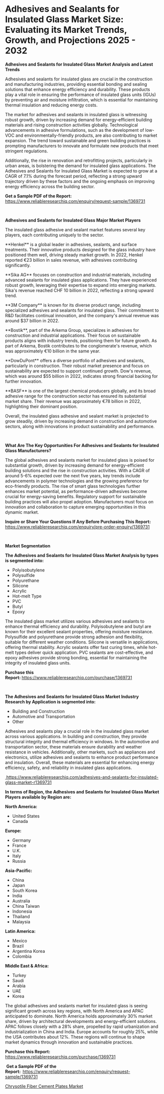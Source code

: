 <p><h1>Adhesives and Sealants for Insulated Glass Market Size: Evaluating its Market Trends, Growth, and Projections 2025 - 2032</h1></p><p><strong>Adhesives and Sealants for Insulated Glass Market Analysis and Latest Trends</strong></p>
<p><p>Adhesives and sealants for insulated glass are crucial in the construction and manufacturing industries, providing essential bonding and sealing solutions that enhance energy efficiency and durability. These products play a vital role in ensuring the performance of insulated glass units (IGUs) by preventing air and moisture infiltration, which is essential for maintaining thermal insulation and reducing energy costs.</p><p>The market for adhesives and sealants in insulated glass is witnessing robust growth, driven by increasing demand for energy-efficient building materials and rising construction activities globally. Technological advancements in adhesive formulations, such as the development of low-VOC and environmentally-friendly products, are also contributing to market expansion. The trend toward sustainable and green building practices is prompting manufacturers to innovate and formulate new products that meet stringent regulations.</p><p>Additionally, the rise in renovation and retrofitting projects, particularly in urban areas, is bolstering the demand for insulated glass applications. The Adhesives and Sealants for Insulated Glass Market is expected to grow at a CAGR of 7.1% during the forecast period, reflecting a strong upward trajectory driven by these factors and the ongoing emphasis on improving energy efficiency across the building sector.</p></p>
<p><strong>Get a Sample PDF of the Report:&nbsp;</strong> <a href="https://www.reliableresearchiq.com/enquiry/request-sample/1369731?utm_campaign=3053&utm_medium=2&utm_source=Github&utm_content=ia&utm_term=22032025&utm_id=adhesives-and-sealants-for-insulated-glass">https://www.reliableresearchiq.com/enquiry/request-sample/1369731</a></p>
<p>&nbsp;</p>
<p><strong>Adhesives and Sealants for Insulated Glass Major Market Players</strong></p>
<p><p>The insulated glass adhesive and sealant market features several key players, each contributing uniquely to the sector. </p><p>**Henkel** is a global leader in adhesives, sealants, and surface treatments. Their innovative products designed for the glass industry have positioned them well, driving steady market growth. In 2022, Henkel reported €23 billion in sales revenue, with adhesives contributing significantly.</p><p>**Sika AG** focuses on construction and industrial materials, including advanced sealants for insulated glass applications. They have experienced robust growth, leveraging their expertise to expand into emerging markets. Sika's revenue reached CHF 10 billion in 2022, reflecting a strong upward trend.</p><p>**3M Company** is known for its diverse product range, including specialized adhesives and sealants for insulated glass. Their commitment to R&D facilitates continual innovation, and the company's annual revenue was around $37 billion in 2022. </p><p>**Bostik**, part of the Arkema Group, specializes in adhesives for construction and industrial applications. Their focus on sustainable products aligns with industry trends, positioning them for future growth. As part of Arkema, Bostik contributes to the conglomerate's revenue, which was approximately €10 billion in the same year.</p><p>**DowDuPont** offers a diverse portfolio of adhesives and sealants, particularly in construction. Their robust market presence and focus on sustainability are expected to support continued growth. Dow's revenue, which was around $55 billion in 2022, indicates strong financial backing for further innovation.</p><p>**BASF** is one of the largest chemical producers globally, and its broad adhesive range for the construction sector has ensured its substantial market share. Their revenue was approximately €78 billion in 2022, highlighting their dominant position.</p><p>Overall, the insulated glass adhesive and sealant market is projected to grow steadily, driven by increasing demand in construction and automotive sectors, along with innovations in product sustainability and performance.</p></p>
<p>&nbsp;</p>
<p><strong>What Are The Key Opportunities For Adhesives and Sealants for Insulated Glass Manufacturers?</strong></p>
<p><p>The global adhesives and sealants market for insulated glass is poised for substantial growth, driven by increasing demand for energy-efficient building solutions and the rise in construction activities. With a CAGR of around 5-6% expected over the next five years, key trends include advancements in polymer technologies and the growing preference for eco-friendly products. The rise of smart glass technologies further enhances market potential, as performance-driven adhesives become crucial for energy-saving benefits. Regulatory support for sustainable building practices will also propel adoption. Manufacturers must focus on innovation and collaboration to capture emerging opportunities in this dynamic market.</p></p>
<p><strong>Inquire or Share Your Questions If Any Before Purchasing This Report:</strong> <a href="https://www.reliableresearchiq.com/enquiry/pre-order-enquiry/1369731?utm_campaign=3053&utm_medium=2&utm_source=Github&utm_content=ia&utm_term=22032025&utm_id=adhesives-and-sealants-for-insulated-glass">https://www.reliableresearchiq.com/enquiry/pre-order-enquiry/1369731</a></p>
<p>&nbsp;</p>
<p><strong>Market Segmentation</strong></p>
<p><strong>The Adhesives and Sealants for Insulated Glass Market Analysis by types is segmented into:</strong></p>
<p><ul><li>Polyisobutylene</li><li>Polysulfide</li><li>Polyurethane</li><li>Silicone</li><li>Acrylic</li><li>Hot-melt Type</li><li>PVC</li><li>Butyl</li><li>Epoxy</li></ul></p>
<p><p>The insulated glass market utilizes various adhesives and sealants to enhance thermal efficiency and durability. Polyisobutylene and butyl are known for their excellent sealant properties, offering moisture resistance. Polysulfide and polyurethane provide strong adhesion and flexibility, suitable for different weather conditions. Silicone is versatile in applications, offering thermal stability. Acrylic sealants offer fast curing times, while hot-melt types deliver quick application. PVC sealants are cost-effective, and epoxy adhesives provide strong bonding, essential for maintaining the integrity of insulated glass units.</p></p>
<p><strong>Purchase this Report:&nbsp;</strong><a href="https://www.reliableresearchiq.com/purchase/1369731?utm_campaign=3053&utm_medium=2&utm_source=Github&utm_content=ia&utm_term=22032025&utm_id=adhesives-and-sealants-for-insulated-glass">https://www.reliableresearchiq.com/purchase/1369731</a></p>
<p>&nbsp;</p>
<p><strong>The Adhesives and Sealants for Insulated Glass Market Industry Research by Application is segmented into:</strong></p>
<p><ul><li>Building and Construction</li><li>Automotive and Transportation</li><li>Other</li></ul></p>
<p><p>Adhesives and sealants play a crucial role in the insulated glass market across various applications. In building and construction, they provide structural integrity and thermal efficiency in windows. In the automotive and transportation sector, these materials ensure durability and weather resistance in vehicles. Additionally, other markets, such as appliances and electronics, utilize adhesives and sealants to enhance product performance and insulation. Overall, these materials are essential for enhancing energy efficiency, safety, and reliability in insulated glass applications.</p></p>
<p><a href="https://www.reliableresearchiq.com/adhesives-and-sealants-for-insulated-glass-market-r1369731?utm_campaign=3053&utm_medium=2&utm_source=Github&utm_content=ia&utm_term=22032025&utm_id=adhesives-and-sealants-for-insulated-glass">&nbsp;https://www.reliableresearchiq.com/adhesives-and-sealants-for-insulated-glass-market-r1369731</a></p>
<p><strong>In terms of Region, the Adhesives and Sealants for Insulated Glass Market Players available by Region are:</strong></p>
<p>
    <p> <strong> North America: </strong>
        <ul>
            <li>United States</li>
            <li>Canada</li>
        </ul>
        </p> 
    <p> <strong> Europe: </strong>
        <ul>
            <li>Germany</li>
            <li>France</li>
            <li>U.K.</li>
            <li>Italy</li>
            <li>Russia</li>
        </ul>
        </p> 
    <p> <strong> Asia-Pacific: </strong>
        <ul>
            <li>China</li>
            <li>Japan</li>
            <li>South Korea</li>
            <li>India</li>
            <li>Australia</li>
            <li>China Taiwan</li>
            <li>Indonesia</li>
            <li>Thailand</li>
            <li>Malaysia</li>
        </ul>
        </p> 
    <p> <strong> Latin America: </strong>
        <ul>
            <li>Mexico</li>
            <li>Brazil</li>
            <li>Argentina Korea</li>
            <li>Colombia</li>
        </ul>
        </p> 
    <p> <strong> Middle East & Africa: </strong>
        <ul>
            <li>Turkey</li>
            <li>Saudi</li>
            <li>Arabia</li>
            <li>UAE</li>
            <li>Korea</li>
        </ul>
    </p>
    </p>
<p><p>The global adhesives and sealants market for insulated glass is seeing significant growth across key regions, with North America and APAC anticipated to dominate. North America holds approximately 30% market share, driven by architectural developments and energy-efficient solutions. APAC follows closely with a 28% share, propelled by rapid urbanization and industrialization in China and India. Europe accounts for roughly 25%, while the USA contributes about 12%. These regions will continue to shape market dynamics through innovation and sustainable practices.</p></p>
<p><strong>Purchase this Report: </strong><a href="https://www.reliableresearchiq.com/purchase/1369731?utm_campaign=3053&utm_medium=2&utm_source=Github&utm_content=ia&utm_term=22032025&utm_id=adhesives-and-sealants-for-insulated-glass">https://www.reliableresearchiq.com/purchase/1369731</a></p>
<p>&nbsp;<strong>Get a Sample PDF of the Report:&nbsp;&nbsp;</strong><a href="https://www.reliableresearchiq.com/enquiry/request-sample/1369731?utm_campaign=3053&utm_medium=2&utm_source=Github&utm_content=ia&utm_term=22032025&utm_id=adhesives-and-sealants-for-insulated-glass">https://www.reliableresearchiq.com/enquiry/request-sample/1369731</a></p>
<p><strong></strong></p>
<p><p><a href="https://github.com/saeiddaemo/Market-Research-Report-List-1/blob/main/chrysotile-fiber-cement-plates-market.md?utm_campaign=3053&utm_medium=2&utm_source=Github&utm_content=ia&utm_term=22032025&utm_id=adhesives-and-sealants-for-insulated-glass">Chrysotile Fiber Cement Plates Market</a></p></p>
